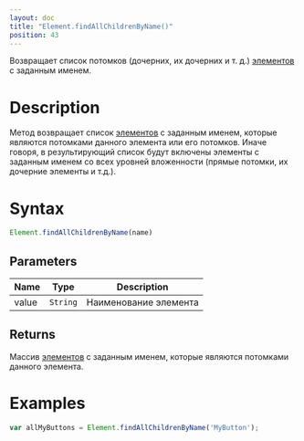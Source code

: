 ```yaml
---
layout: doc
title: "Element.findAllChildrenByName()"
position: 43
---
```


Возвращает список потомков (дочерних, их дочерних и т. д.) [элементов]() с заданным именем.

# Description

Метод возвращает список [элементов](../) с заданным именем, которые являются потомками данного элемента или его потомков.
Иначе говоря, в результирующий список будут включены элементы с заданным именем со всех уровней вложенности (прямые потомки, 
их дочерние элементы и т.д.).

# Syntax

```js
Element.findAllChildrenByName(name)
```

## Parameters

|Name|Type|Description|
|----|----|-----------|
|value|`String`|Наименование элемента|

## Returns

Массив [элементов](../) с заданным именем, которые являются потомками данного элемента.

# Examples

```js
var allMyButtons = Element.findAllChildrenByName('MyButton');
```
